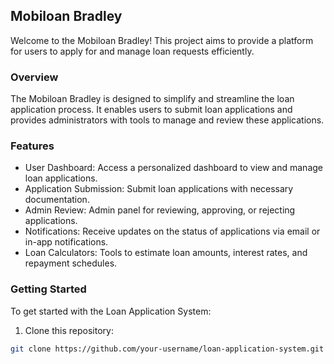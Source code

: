 ## Mobiloan Bradley

Welcome to the Mobiloan Bradley! This project aims to provide a platform for users to apply for and manage loan requests efficiently.

### Overview

The Mobiloan Bradley is designed to simplify and streamline the loan application process. It enables users to submit loan applications and provides administrators with tools to manage and review these applications.

### Features

* User Dashboard: Access a personalized dashboard to view and manage loan applications.
* Application Submission: Submit loan applications with necessary documentation.
* Admin Review: Admin panel for reviewing, approving, or rejecting applications.
* Notifications: Receive updates on the status of applications via email or in-app notifications.
* Loan Calculators: Tools to estimate loan amounts, interest rates, and repayment schedules.

### Getting Started

To get started with the Loan Application System:

1. Clone this repository:

```bash
git clone https://github.com/your-username/loan-application-system.git

